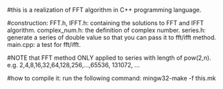 #this is a realization of FFT algorithm in C++ programming language.

#construction:
FFT.h, IFFT.h: containing the solutions to FFT and IFFT algorithm.
complex_num.h: the definition of complex number.
series.h: generate a series of double value so that you can pass it to fft/ifft method.
main.cpp: a test for fft/ifft.

#NOTE that FFT method ONLY applied to series with length of pow(2,n).
e.g. 2,4,8,16,32,64,128,256,...,65536, 131072, ...

#how to compile it:
run the following command:
mingw32-make -f this.mk
